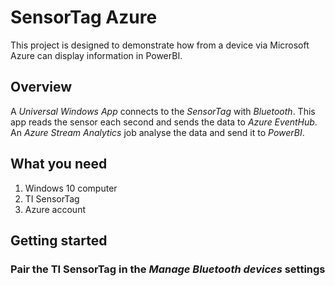 # SensorTag Azure
This project is designed to demonstrate how from a device via Microsoft Azure can display information in PowerBI.

## Overview
A *Universal Windows App* connects to the *SensorTag* with *Bluetooth*. This app reads the sensor each second and sends the data to *Azure EventHub*. An *Azure Stream Analytics* job analyse the data and send it to *PowerBI*.

## What you need
1. Windows 10 computer
2. TI SensorTag
3. Azure account

## Getting started

### Pair the TI SensorTag in the *Manage Bluetooth devices* settings

